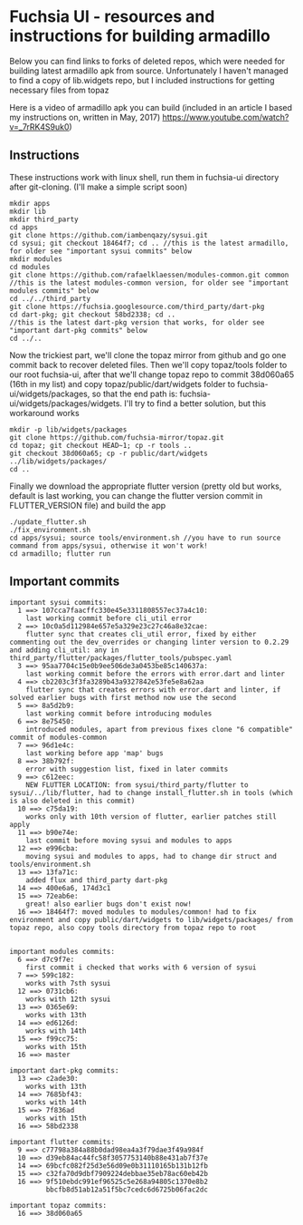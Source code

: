 # Fuchsia UI - resources and instructions for building armadillo
Below you can find links to forks of deleted repos, which were needed for building latest armadillo apk from source. Unfortunately I haven't managed to find a copy of lib.widgets repo, but I included instructions for getting necessary files from topaz

Here is a video of armadillo apk you can build (included in an article I based my instructions on, written in May, 2017) https://www.youtube.com/watch?v=_7rRK4S9uk0)

## Instructions
  These instructions work with linux shell, run them in fuchsia-ui directory after git-cloning.
  (I'll make a simple script soon)
  ```
  mkdir apps
  mkdir lib
  mkdir third_party
  cd apps
  git clone https://github.com/iambenqazy/sysui.git
  cd sysui; git checkout 18464f7; cd .. //this is the latest armadillo, for older see "important sysui commits" below
  mkdir modules
  cd modules
  git clone https://github.com/rafaelklaessen/modules-common.git common
  //this is the latest modules-common version, for older see "important modules commits" below
  cd ../../third_party
  git clone https://fuchsia.googlesource.com/third_party/dart-pkg
  cd dart-pkg; git checkout 58bd2338; cd ..
  //this is the latest dart-pkg version that works, for older see "important dart-pkg commits" below
  cd ../..
  ```
  
  Now the trickiest part, we'll clone the topaz mirror from github and go one commit back to recover deleted files. Then we'll copy topaz/tools folder to our root fuchsia-ui, after that we'll change topaz repo to commit 38d060a65 (16th in my list) and copy topaz/public/dart/widgets folder to fuchsia-ui/widgets/packages, so that the end path is: fuchsia-ui/widgets/packages/widgets. I'll try to find a better solution, but this workaround works
  ```
  mkdir -p lib/widgets/packages
  git clone https://github.com/fuchsia-mirror/topaz.git
  cd topaz; git checkout HEAD~1; cp -r tools ..
  git checkout 38d060a65; cp -r public/dart/widgets ../lib/widgets/packages/
  cd ..
  ```
  
  Finally we download the appropriate flutter version (pretty old but works, default is last working, you can change the flutter version commit in FLUTTER_VERSION file) and build the app
  ```
  ./update_flutter.sh
  ./fix_environment.sh
  cd apps/sysui; source tools/environment.sh //you have to run source command from apps/sysui, otherwise it won't work!
  cd armadillo; flutter run
  ```
## Important commits
```
important sysui commits:
  1 ==> 107cca7faacffc330e45e3311808557ec37a4c10:
    last working commit before cli_util error
  2 ==> 10c0a5d112984e657e5a329e23c27c46a8e32cae:
    flutter sync that creates cli_util error, fixed by either commenting out the dev_overrides or changing linter version to 0.2.29 and adding cli_util: any in third_party/flutter/packages/flutter_tools/pubspec.yaml
  3 ==> 95aa7704c15e0b9ee506de3a0453be85c140637a:
    last working commit before the errors with error.dart and linter
  4 ==> cb2203c3f3fa3289b43a9327842e53fe5e8a62aa
    flutter sync that creates errors with error.dart and linter, if solved earlier bugs with first method now use the second
  5 ==> 8a5d2b9:
    last working commit before introducing modules
  6 ==> 8e75450:
    introduced modules, apart from previous fixes clone "6 compatible" commit of modules-common
  7 ==> 96d1e4c:
    last working before app 'map' bugs
  8 ==> 38b792f:
    error with suggestion list, fixed in later commits
  9 ==> c612eec:
    NEW FLUTTER LOCATION: from sysui/third_party/flutter to sysui/../lib/flutter, had to change install_flutter.sh in tools (which is also deleted in this commit)
  10 ==> c75da19:
    works only with 10th version of flutter, earlier patches still apply
  11 ==> b90e74e:
    last commit before moving sysui and modules to apps
  12 ==> e996cba:
    moving sysui and modules to apps, had to change dir struct and tools/environment.sh
  13 ==> 13fa71c:
    added flux and third_party dart-pkg
  14 ==> 400e6a6, 174d3c1
  15 ==> 72eab6e:
    great! also earlier bugs don't exist now!
  16 ==> 18464f7: moved modules to modules/common! had to fix environment and copy public/dart/widgets to lib/widgets/packages/ from topaz repo, also copy tools directory from topaz repo to root
  

important modules commits:
  6 ==> d7c9f7e:
    first commit i checked that works with 6 version of sysui
  7 ==> 599c182:
    works with 7sth sysui
  12 ==> 0731cb6:
    works with 12th sysui
  13 ==> 0365e69:
    works with 13th
  14 ==> ed6126d:
    works with 14th
  15 ==> f99cc75:
    works with 15th
  16 ==> master

important dart-pkg commits:
  13 ==> c2ade30:
    works with 13th
  14 ==> 7685bf43:
    works with 14th
  15 ==> 7f836ad
    works with 15th
  16 ==> 58bd2338 

important flutter commits:
  9 ==> c77798a384a88b0dad98ea4a3f79dae3f49a984f
  10 ==> d39eb84ac44fc58f3057753140b88e431ab7f37e
  14 ==> 69bcfc082f25d3e56d09e0b31110165b131b12fb
  15 ==> c32fa70d9dbf7909224debbae35eb78ac60eb42b
  16 ==> 9f510ebdc991ef96525c5e268a94805c1370e8b2
         bbcfb8d51ab12a51f5bc7cedc6d6725b06fac2dc

important topaz commits:
  16 ==> 38d060a65
```
